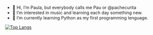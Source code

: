 - 👋 Hi, I’m Paula, but everybody calls me Pau or @pachecurita
- 👀 I’m interested in music and learning each day something new.
- 🌱 I’m currently learning Python as my first programming lenguage.

[![Top Langs](https://github-readme-stats.vercel.app/api/top-langs/?username=pachecurita&layout=compact)](https://github.com/anuraghazra/github-readme-stats)


<!---
pachecurita/pachecurita is a ✨ special ✨ repository because its `README.md` (this file) appears on your GitHub profile.
You can click the Preview link to take a look at your changes.
--->
